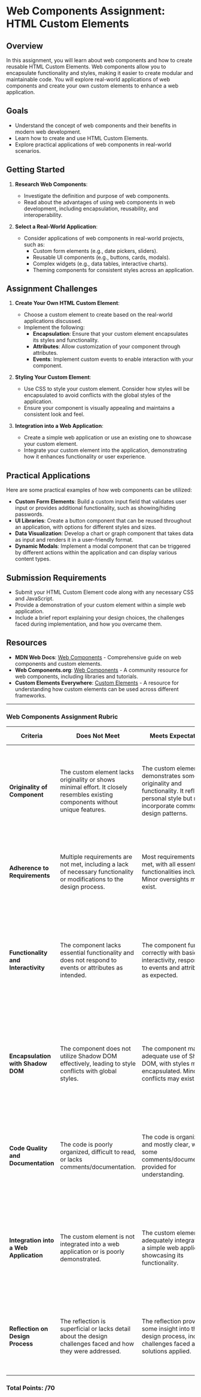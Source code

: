 # Web Components Assignment: HTML Custom Elements

## Overview

In this assignment, you will learn about web components and how to create reusable HTML Custom Elements. Web components allow you to encapsulate functionality and styles, making it easier to create modular and maintainable code. You will explore real-world applications of web components and create your own custom elements to enhance a web application.

## Goals

- Understand the concept of web components and their benefits in modern web development.
- Learn how to create and use HTML Custom Elements.
- Explore practical applications of web components in real-world scenarios.

## Getting Started

1. **Research Web Components**:
   - Investigate the definition and purpose of web components.
   - Read about the advantages of using web components in web development, including encapsulation, reusability, and interoperability.

2. **Select a Real-World Application**:
   - Consider applications of web components in real-world projects, such as:
     - Custom form elements (e.g., date pickers, sliders).
     - Reusable UI components (e.g., buttons, cards, modals).
     - Complex widgets (e.g., data tables, interactive charts).
     - Theming components for consistent styles across an application.

## Assignment Challenges

1. **Create Your Own HTML Custom Element**:
   - Choose a custom element to create based on the real-world applications discussed.
   - Implement the following:
     - **Encapsulation**: Ensure that your custom element encapsulates its styles and functionality.
     - **Attributes**: Allow customization of your component through attributes.
     - **Events**: Implement custom events to enable interaction with your component.

2. **Styling Your Custom Element**:
   - Use CSS to style your custom element. Consider how styles will be encapsulated to avoid conflicts with the global styles of the application.
   - Ensure your component is visually appealing and maintains a consistent look and feel.

3. **Integration into a Web Application**:
   - Create a simple web application or use an existing one to showcase your custom element.
   - Integrate your custom element into the application, demonstrating how it enhances functionality or user experience.

## Practical Applications

Here are some practical examples of how web components can be utilized:

- **Custom Form Elements**: Build a custom input field that validates user input or provides additional functionality, such as showing/hiding passwords.
- **UI Libraries**: Create a button component that can be reused throughout an application, with options for different styles and sizes.
- **Data Visualization**: Develop a chart or graph component that takes data as input and renders it in a user-friendly format.
- **Dynamic Modals**: Implement a modal component that can be triggered by different actions within the application and can display various content types.

## Submission Requirements

- Submit your HTML Custom Element code along with any necessary CSS and JavaScript.
- Provide a demonstration of your custom element within a simple web application.
- Include a brief report explaining your design choices, the challenges faced during implementation, and how you overcame them.

## Resources

- **MDN Web Docs**: [Web Components](https://developer.mozilla.org/en-US/docs/Web/Web_Components) - Comprehensive guide on web components and custom elements.
- **Web Components.org**: [Web Components](https://www.webcomponents.org/) - A community resource for web components, including libraries and tutorials.
- **Custom Elements Everywhere**: [Custom Elements](https://custom-elements-everywhere.com/) - A resource for understanding how custom elements can be used across different frameworks.

---

### **Web Components Assignment Rubric**

| **Criteria**                            | **Does Not Meet**                            | **Meets Expectations**                         | **Exceeds Expectations**                      | **Points** |
|------------------------------------------|----------------------------------------------|-----------------------------------------------|------------------------------------------------|------------|
| **Originality of Component**            | The custom element lacks originality or shows minimal effort. It closely resembles existing components without unique features. | The custom element demonstrates some originality and functionality. It reflects personal style but may incorporate common design patterns. | The custom element is highly original, showcasing creativity and strong personal style. Unique features enhance the overall functionality. | /10        |
| **Adherence to Requirements**            | Multiple requirements are not met, including a lack of necessary functionality or modifications to the design process. | Most requirements are met, with all essential functionalities included. Minor oversights may exist. | All requirements are thoroughly met, with a clear understanding of project goals and features. | /10        |
| **Functionality and Interactivity**     | The component lacks essential functionality and does not respond to events or attributes as intended. | The component functions correctly with basic interactivity, responding to events and attributes as expected. | The component is highly interactive, providing robust functionality and a seamless user experience. Custom events are effectively implemented. | /10        |
| **Encapsulation with Shadow DOM**       | The component does not utilize Shadow DOM effectively, leading to style conflicts with global styles. | The component makes adequate use of Shadow DOM, with styles mostly encapsulated. Minor style conflicts may exist. | The component expertly utilizes Shadow DOM to ensure complete style encapsulation, preventing any conflicts with global styles. | /10        |
| **Code Quality and Documentation**      | The code is poorly organized, difficult to read, or lacks comments/documentation. | The code is organized and mostly clear, with some comments/documentation provided for understanding. | The code is well-organized, clean, and thoroughly documented, making it easy to read and understand the design choices. | /10        |
| **Integration into a Web Application**   | The custom element is not integrated into a web application or is poorly demonstrated. | The custom element is adequately integrated into a simple web application, showcasing its functionality. | The custom element is expertly integrated into a web application, demonstrating its effectiveness and enhancing user experience. | /10        |
| **Reflection on Design Process**         | The reflection is superficial or lacks detail about the design challenges faced and how they were addressed. | The reflection provides some insight into the design process, including challenges faced and solutions applied. | The reflection is thorough, offering deep insights into the design process, challenges faced, and thoughtful solutions. | /10        |

### **Total Points: /70**
